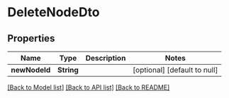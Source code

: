 # DeleteNodeDto

## Properties

| Name          | Type       | Description | Notes                        |
| ------------- | ---------- | ----------- | ---------------------------- |
| **newNodeId** | **String** |             | [optional] [default to null] |

[[Back to Model list]](../README.md#documentation-for-models) [[Back to API list]](../README.md#documentation-for-api-endpoints) [[Back to README]](../README.md)
